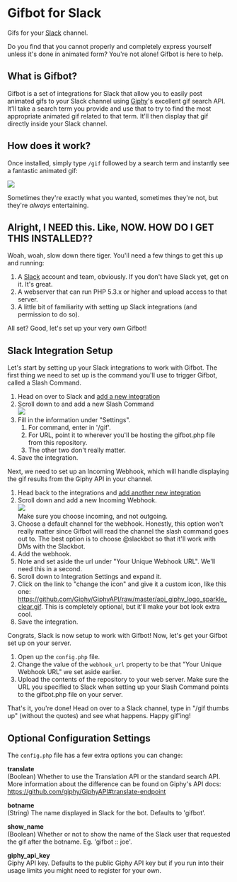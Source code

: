 # Gifbot for Slack

Gifs for your [Slack](https://slack.com) channel.

Do you find that you cannot properly and completely express yourself unless it's done in animated form? You're not alone! Gifbot is here to help.

## What is Gifbot?

Gifbot is a set of integrations for Slack that allow you to easily post animated gifs to your Slack channel using [Giphy](http://gifphy.com)'s excellent gif search API. It'll take a search term you provide and use that to try to find the most appropriate animated gif related to that term. It'll then display that gif directly inside your Slack channel.

## How does it work?

Once installed, simply type `/gif` followed by a search term and instantly see a fantastic animated gif:

![](http://cl.ly/Wrvs/image.gif)

Sometimes they're exactly what you wanted, sometimes they're not, but they're *always* entertaining.

## Alright, I NEED this. Like, NOW. HOW DO I GET THIS INSTALLED??

Woah, woah, slow down there tiger. You'll need a few things to get this up and running:

1. A [Slack](http://slack.com) account and team, obviously. If you don't have Slack yet, get on it. It's great.
2. A webserver that can run PHP 5.3.x or higher and upload access to that server.
3. A little bit of familiarity with setting up Slack integrations (and permission to do so).

All set? Good, let's set up your very own Gifbot!

## Slack Integration Setup

Let's start by setting up your Slack integrations to work with Gifbot. The first thing we need to set up is the command you'll use to trigger Gifbot, called a Slash Command.

1. Head on over to Slack and [add a new integration](http://slack.com/services/new)
2. Scroll down to and add a new Slash Command  
   ![](http://cl.ly/WsJY/image.png)
3. Fill in the information under "Settings".
	1. For command, enter in '/gif'.
	2. For URL, point it to wherever you'll be hosting the gifbot.php file from this repository.
	3. The other two don't really matter.
4. Save the integration.

Next, we need to set up an Incoming Webhook, which will handle displaying the gif results from the Giphy API in your channel.

1. Head back to the integrations and [add another new integration](http://slack.com/services/new)
2. Scroll down and add a new Incoming Webhook.  
   ![](http://cl.ly/Wrob/image.png)  
   Make sure you choose incoming, and not outgoing.
3. Choose a default channel for the webhook. Honestly, this option won't really matter since Gifbot will read the channel the slash command goes out to. The best option is to choose @slackbot so that it'll work with DMs with the Slackbot.
4. Add the webhook.
5. Note and set aside the url under "Your Unique Webhook URL". We'll need this in a second.
6. Scroll down to Integration Settings and expand it.
7. Click on the link to "change the icon" and give it a custom icon, like this one: https://github.com/Giphy/GiphyAPI/raw/master/api_giphy_logo_sparkle_clear.gif. This is completely optional, but it'll make your bot look extra cool.
8. Save the integration.

Congrats, Slack is now setup to work with Gifbot! Now, let's get your Gifbot set up on your server.

1. Open up the `config.php` file.
2. Change the value of the `webhook_url` property to be that "Your Unique Webhook URL" we set aside earlier.
3. Upload the contents of the repository to your web server. Make sure the URL you specified to Slack when setting up your Slash Command points to the gifbot.php file on your server.

That's it, you're done! Head on over to a Slack channel, type in "/gif thumbs up" (without the quotes) and see what happens. Happy gif'ing!

## Optional Configuration Settings

The `config.php` file has a few extra options you can change:

**translate**  
(Boolean) Whether to use the Translation API or the standard search API. More information about the difference can be found on Giphy's API docs: https://github.com/giphy/GiphyAPI#translate-endpoint

**botname**  
(String) The name displayed in Slack for the bot. Defaults to 'gifbot'.

**show_name**  
(Boolean) Whether or not to show the name of the Slack user that requested the gif after the botname. Eg. 'gifbot :: joe'.

**giphy_api_key**  
Giphy API key. Defaults to the public Giphy API key but if you run into their usage limits you might need to register for your own.
